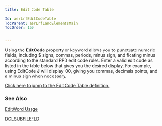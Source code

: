 ```yaml
---
title: Edit Code Table

Id: aerLrfEditCodeTable
TocParent: aerLrfLangElementsMain
TocOrder: 150


---
```


Using the **EditCode** property or keyword allows you to punctuate numeric fields, including $ signs, commas, periods, minus sign, and floating minus according to the standard RPG edit code rules. Enter a valid edit code as listed in the table below that gives you the desired display. For example, using EditCode **J** will display .00, giving you commas, decimals points, and a minus sign when necessary. 

[Click here to jump to the Edit Code Table definition.](sharedEditCodeTable.html) 

### See Also
[EditWord Usage](aerLrfEditCodeTable.html)

[DCLSUBFILEFLD](DCLSUBFILEFLD.html) 
